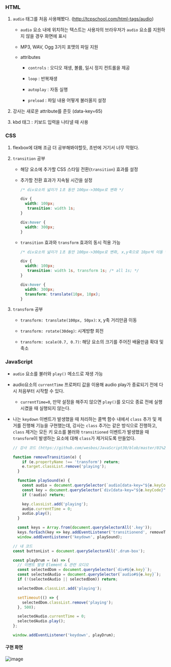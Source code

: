 ### HTML

1. `audio` 태그를 처음 사용해봤다. (http://tcpschool.com/html-tags/audio)

   - `audio` 요소 내에 위치하는 텍스트는 사용자의 브라우저가 `audio` 요소를 지원하지 않을 경우 화면에 표시
   - MP3, WAV, Ogg 3가지 포맷의 파일 지원

   - attributes

     - `controls`  : 오디오 재생, 볼륨, 일시 정지 컨트롤을 제공

     - `loop` : 반복재생

     - `autoplay`  : 자동 실행
     - `preload` : 파일 내용 어떻게 불러올지 설정

   

2. 강사는 새로운 attribute를 준듯 (data-key=65)

3. kbd 태그 : 키보드 입력을 나타낼 때 사용



### CSS

1. flexbox에 대해 조금 더 공부해봐야할듯, 초반에 거기서 너무 막혔다.

2. `transition`  공부

   - 해당 요소에 추가할 CSS 스타일 전환(`transition`) 효과를 설정

   - 추가할 전환 효과가 지속될 시간을 설정

     ```css
     /* div요소의 넓이가 1초 동안 100px->300px로 변화 */
     
     div {
       width: 100px;
     	transition: width 1s;
     }
     
     div:hover {
       width: 300px;
     }
     ```

   - `transition` 효과와 `transform` 효과의 동시 적용 가능

     ```css
     /* div요소의 넓이가 1초 동안 100px->300px로 변화, x,y축으로 10px씩 이동 */
     
     div {
       width: 100px;
     	transition: width 1s, transform 1s; /* all 1s; */
     }
     
     div:hover {
       width: 300px;
       transform: translate(10px, 10px);
     }
     ```

3. `transform` 공부

   - `transform: translate(100px, 50px)`: x, y축 거리만큼 이동
   - `transform: rotate(30deg)`: 시계방향 회전

   - `transform: scale(0.7, 0.7)`: 해당 요소의 크기를 주어진 배율만큼 확대 및 축소

   

### JavaScript

- `audio` 요소를 불러와 `play()` 메소드로 재생 가능
- audio요소의 `currentTime` 프로퍼티 값을 이용해 audio play가 종료되기 전에 다시 처음부터 시작할 수 있다.
  - `currentTime=0`, 만약 설정을 해주지 않으면 `play()`를 오디오 종료 전에 실행시켰을 때 실행되지 않는다.

- 나는 `keydown` 이벤트가 발생했을 때 처리하는 콜백 함수 내에서 `class` 추가 및 제거를 진행해 기능을 구현했는데, 강사는 `class` 추가는 같은 방식으로 진행하고, `class` 제거는 모든 키 요소를 불러와 `transitioned` 이벤트가 발생했을 때 `transform`이 발생하는 요소에 대해 `class`가 제거되도록 만들었다. 

  ```js
  // 강사 코드 (https://github.com/wesbos/JavaScript30/blob/master/01%20-%20JavaScript%20Drum%20Kit/index-FINISHED.html)
  
  function removeTransition(e) {
      if (e.propertyName !== 'transform') return;
      e.target.classList.remove('playing');
    }
  
    function playSound(e) {
      const audio = document.querySelector(`audio[data-key="${e.keyCode}"]`);
      const key = document.querySelector(`div[data-key="${e.keyCode}"]`);
      if (!audio) return;
  
      key.classList.add('playing');
      audio.currentTime = 0;
      audio.play();
    }
  
    const keys = Array.from(document.querySelectorAll('.key'));
    keys.forEach(key => key.addEventListener('transitionend', removeTransition));
    window.addEventListener('keydown', playSound);
  ```

  ```js
  // 내 코드
  const buttonList = document.querySelectorAll('.drum-box');
  
  const playDrum = (e) => {
    // 이벤트 발생 Element & 관련 오디오
    const selectedDom = document.querySelector(`div#${e.key}`);
    const selectedAudio = document.querySelector(`audio#${e.key}`);
    if (!(selectedAudio || selectedDom)) return;
  
    selectedDom.classList.add('playing');
  
    setTimeout(() => {
      selectedDom.classList.remove('playing');
    }, 500);
  
    selectedAudio.currentTime = 0;
    selectedAudio.play();
  };
  
  window.addEventListener('keydown', playDrum);
  ```

  

#### 구현 화면

![image](https://user-images.githubusercontent.com/70627979/143888723-e089c498-5637-4a82-8cfb-4097d0378434.png)
